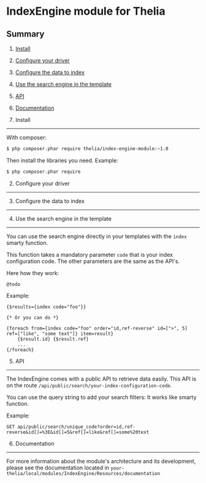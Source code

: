 IndexEngine module for Thelia
===

Summary
---

1. [Install](#install_en_US)
2. [Configure your driver](#configuration_en_US)
3. [Configure the data to index](#data_en_US)
4. [Use the search engine in the template](#template_en_US)
5. [API](#api_en_US)
6. [Documentation](#documentation_en_US)


1. Install <a name="install_en_US"></a>
---

With composer:
```sh
$ php composer.phar require thelia/index-engine-module:~1.0
```

Then install the libraries you need.
Example:
```sh
$ php composer.phar require 
```

2. Configure your driver <a name="configuration_en_US"></a>
---

3. Configure the data to index <a name="data_en_US"></a>
---

4. Use the search engine in the template <a name="template_en_US"></a>
---

You can use the search engine directly in your templates with the ```index``` smarty function.

This function takes a mandatory parameter ```code``` that is your index configuration code.
The other parameters are the same as the API's.

Here how they work:

~~~~
@todo
~~~~

Example:
```smarty
{$results={index code="foo"}}

{* Or you can do *}

{foreach from={index code="foo" order="id,ref-reverse" id=[">", 5] ref=["like", "some text"]} item=result}
    {$result.id} {$result.ref}
    ...
{/foreach}
```

5. API <a name="api_en_US"></a>
---

The IndexEngine comes with a public API to retrieve data easily.
This API is on the route ```/api/public/search/your-index-configuration-code```.

You can use the query string to add your search filters: It works like smarty function.

Example:

```http
GET api/public/search/unique_code?order=id,ref-reverse&id[]=%3E&id[]=5&ref[]=like&ref[]=some%20text
```

6. Documentation <a name="documentation_en_US"></a>
---

For more information about the module's architecture and its development, please see the documentation located in
```your-thelia/local/modules/IndexEngine/Resources/documentation```